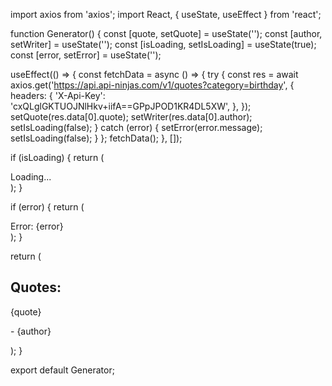 import axios from 'axios';
import React, { useState, useEffect } from 'react';

function Generator() {
  const [quote, setQuote] = useState('');
  const [author, setWriter] = useState('');
  const [isLoading, setIsLoading] = useState(true);
  const [error, setError] = useState('');

  useEffect(() => {
    const fetchData = async () => {
      try {
        const res = await axios.get('https://api.api-ninjas.com/v1/quotes?category=birthday', {
          headers: {
            'X-Api-Key': 'cxQLglGKTUOJNlHkv+iifA==GPpJPOD1KR4DL5XW',
          },
        });
        setQuote(res.data[0].quote);
        setWriter(res.data[0].author);
        setIsLoading(false);
      } catch (error) {
        setError(error.message);
        setIsLoading(false);
      }
    };
    fetchData();
  }, []);

  if (isLoading) {
    return (
      <div className="waiting">
        Loading...
      </div>
    );
  }

  if (error) {
    return (
      <div className="error">
        Error:
        {error}
      </div>
    );
  }

  return (
    <div className="quotes">
      <h2>Quotes:</h2>
      <p>{quote}</p>
      <p>
        -
        {author}
      </p>
    </div>
  );
}

export default Generator;